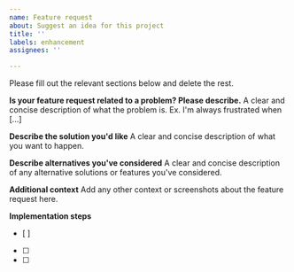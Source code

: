 ```yaml
---
name: Feature request
about: Suggest an idea for this project
title: ''
labels: enhancement
assignees: ''

---
```


Please fill out the relevant sections below and delete the rest.

**Is your feature request related to a problem? Please describe.**
A clear and concise description of what the problem is. Ex. I'm always frustrated when [...]

**Describe the solution you'd like**
A clear and concise description of what you want to happen.

**Describe alternatives you've considered**
A clear and concise description of any alternative solutions or features you've considered.

**Additional context**
Add any other context or screenshots about the feature request here.

**Implementation steps**
- [ ] 
- [ ] 
- [ ]
